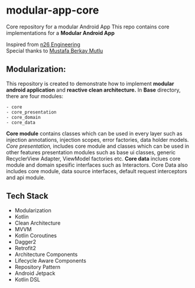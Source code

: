 # modular-app-core
Core repository for a modular Android App
This repo contains core implementations for a __Modular Android App__

Inspired from [n26 Engineering](https://medium.com/@N26)<br>
Special thanks to [Mustafa Berkay Mutlu](https://github.com/mustafaberkaymutlu)


## Modularization:
This repository is created to demonstrate how to implement __modular android application__ and __reactive clean architecture.__
In __Base__ directory, there are four modules:

```
- core
- core_presentation
- core_domain
- core_data
```

__Core module__ contains classes which can be used in every layer such as injection annotations, injection scopes, error factories,
data holder models. _Core presentation,_ includes core module and classes which can be used in other features presentation modules
such as base ui classes, generic RecyclerView Adapter, ViewModel factories etc. __Core data__ inclues core module and domain spesific
interfaces such as Interactors. Core Data also includes core module, data source interfaces, default request interceptors and 
api module.

## Tech Stack
- Modularization
- Kotlin
- Clean Architecture
- MVVM
- Kotlin Coroutines
- Dagger2
- Retrofit2
- Architecture Components
- Lifecycle Aware Components
- Repository Pattern
- Android Jetpack
- Kotlin DSL

